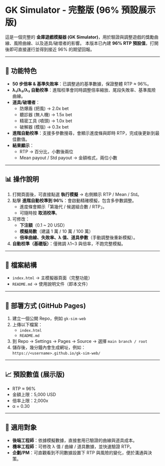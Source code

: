 # GK Simulator - 完整版 (96% 預設展示版)

這是一個完整的 **金庫遊戲模擬器 (GK Simulator)**，用於驗證與調整遊戲的獎勵曲線、風險曲線、以及道具/破壞者的影響。
本版本已內建 **96% RTP 預設值**，打開後即可直接運行並得到接近 96% 的期望回報。

---

## 🔑 功能特色
- **50 步倍率 & 基準失敗率**：已調整過的基準數據，保證整體 RTP ≈ 96%。
- **λ₁/λ₂/λ₃ 自動校準**：進階校準會同時調整倍率縮放、尾段失敗率、基準風險曲線。
- **道具/破壞者**：
  - 防爆盾 (把風) → 2.0x bet
  - 聽診器 (無人機) → 1.5x bet
  - 精密工具 (噴頭) → 1.0x bet
  - 破解器 (模版) → 0.3x bet
- **進階自動校準**：支援多參數搜尋，會顯示進度條與即時 RTP，完成後更新到最佳數值。
- **結果顯示**：
  - RTP → 百分比，小數後兩位
  - Mean payout / Std payout → 金額格式，兩位小數

---

## 📊 操作說明
1. 打開頁面後，可直接點選 **執行模擬** → 右側顯示 RTP / Mean / Std。
2. 點擊 **進階自動校準到 96%**：會啟動精確模擬，包含多參數調整。
   - 進度條會顯示「第幾代 / 候選組合數 / RTP」。  
   - 可隨時按 **取消校準**。
3. 可修改：
   - **下注額**（0.1 ~ 20 USD）
   - **模擬局數**（建議 1 萬 / 10 萬 / 100 萬）
   - **倍率曲線、失敗率、λ 值、道具參數**（手動調整後重新模擬）。
4. **自動校準（基礎版）**：僅微調 λ1~3 與倍率，不跑完整模擬。

---

## 📂 檔案結構
- `index.html` → 主模擬器頁面（完整功能）
- `README.md` → 使用說明文件（即本文件）

---

## 🚀 部署方式 (GitHub Pages)
1. 建立一個公開 Repo，例如 `gk-sim-web`
2. 上傳以下檔案：
   - `index.html`
   - `README.md`
3. 到 Repo → Settings → Pages → Source → 選擇 `main branch / root`
4. 儲存後，幾分鐘內會生成網址，例如：  
   `https://<username>.github.io/gk-sim-web/`

---

## 📈 預設數值 (展示版)
- RTP ≈ 96%  
- 金額上限：5,000 USD  
- 倍率上限：2,000x  
- α = 0.30  

---

## 👥 適用對象
- **後端工程師**：依據模擬數據，直接套用已驗證的曲線與道具成本。  
- **機率工程師**：可修改 λ 值 / 曲線 / 道具數據，並快速驗證 RTP。  
- **企劃/PM**：可直觀看到不同數據設置下 RTP 與風險的變化，便於溝通與決策。  

